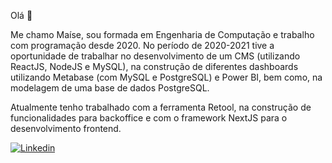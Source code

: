 Olá  👋

Me chamo Maíse, sou formada em Engenharia de Computação e trabalho com programação desde 2020. No período de 2020-2021 tive a oportunidade de trabalhar no desenvolvimento de um CMS (utilizando ReactJS, NodeJS e MySQL), na construção de diferentes dashboards utilizando Metabase (com MySQL e PostgreSQL) e Power BI, bem como, na modelagem de uma base de dados PostgreSQL.

Atualmente tenho trabalhado com a ferramenta Retool, na construção de funcionalidades para backoffice e com o framework NextJS para o desenvolvimento frontend.

[![Linkedin](https://img.shields.io/badge/-LinkedIn-blue?style=flat-square&logo=Linkedin&logoColor=white&link=https://www.linkedin.com/in/maise-damasceno)](https://www.linkedin.com/in/maise-damasceno)
